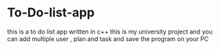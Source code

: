 # To-Do-list-app
this is a to do  list app written in c++ 
this is my university project and you can add multiple user , plan and task and save the program  on your PC 
